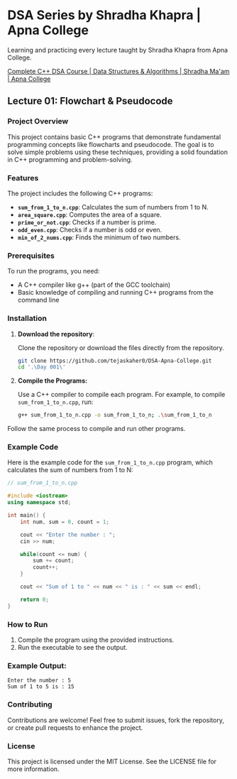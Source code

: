 # DSA Series by Shradha Khapra | Apna College

Learning and practicing every lecture taught by Shradha Khapra from Apna College.

[Complete C++ DSA Course | Data Structures & Algorithms | Shradha Ma'am | Apna College](https://youtube.com/playlist?list=PLfqMhTWNBTe137I_EPQd34TsgV6IO55pt&si=N2AK3kFvQlV_YafW)

## Lecture 01: Flowchart & Pseudocode

### Project Overview

This project contains basic C++ programs that demonstrate fundamental programming concepts like flowcharts and pseudocode. The goal is to solve simple problems using these techniques, providing a solid foundation in C++ programming and problem-solving.

### Features

The project includes the following C++ programs:

- **`sum_from_1_to_n.cpp`**: Calculates the sum of numbers from 1 to N.
- **`area_square.cpp`**: Computes the area of a square.
- **`prime_or_not.cpp`**: Checks if a number is prime.
- **`odd_even.cpp`**: Checks if a number is odd or even.
- **`min_of_2_nums.cpp`**: Finds the minimum of two numbers.

### Prerequisites

To run the programs, you need:

- A C++ compiler like g++ (part of the GCC toolchain)
- Basic knowledge of compiling and running C++ programs from the command line

### Installation

1. **Download the repository**:

   Clone the repository or download the files directly from the repository.

   ```bash
   git clone https://github.com/tejaskaher0/DSA-Apna-College.git
   cd '.\Day 001\'
   ```

2. **Compile the Programs:**

    Use a C++ compiler to compile each program. For example, to compile `sum_from_1_to_n.cpp`, run:

    ```bash
    g++ sum_from_1_to_n.cpp -o sum_from_1_to_n; .\sum_from_1_to_n
    ```

Follow the same process to compile and run other programs.

### Example Code

Here is the example code for the `sum_from_1_to_n.cpp` program, which calculates the sum of numbers from 1 to N:

```cpp
// sum_from_1_to_n.cpp

#include <iostream>
using namespace std;

int main() {
    int num, sum = 0, count = 1;

    cout << "Enter the number : ";
    cin >> num;

    while(count <= num) {
        sum += count;
        count++;
    }

    cout << "Sum of 1 to " << num << " is : " << sum << endl;

    return 0;
}
```

### How to Run

1. Compile the program using the provided instructions.
2. Run the executable to see the output.

### Example Output:

```text
Enter the number : 5
Sum of 1 to 5 is : 15
```

### Contributing

Contributions are welcome! Feel free to submit issues, fork the repository, or create pull requests to enhance the project.

### License

This project is licensed under the MIT License. See the LICENSE file for more information.